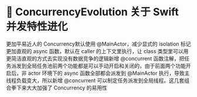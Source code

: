 # 🌈 ConcurrencyEvolution     关于 Swift 并发特性进化



更加平易近人的 Concurrency默认使用 @MainActor，减少显式的 isolation 标记更加直观的 async 函数，默认在 caller 的上下文里执行，让 class 类型里可以用更简洁直观的方式去实现没有数据竞争的逻辑新增 @concurrent 函数注解，把任务派发到全局任务池前两个功能都是可以手动开启和关闭的，由于前面两个功能开启后，非 actor 环境下的 async 函数全部都会派发到 @MainActor 执行，导致主线程负载变大，所以新增 @concurrent 可以制定任务派发到全局线程。这几套组合拳下来大大加强了 Concurrency 的易用性
